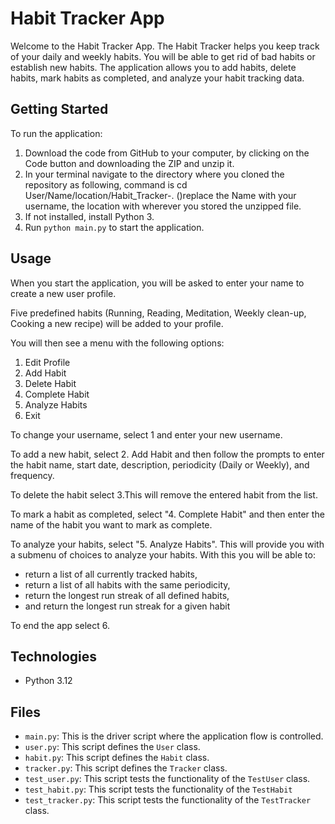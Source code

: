 # Habit Tracker App

Welcome to the Habit Tracker App. The Habit Tracker helps you keep track of your daily and weekly habits. You will be able to get rid of bad habits or establish new habits. 
The application allows you to add habits, delete habits, mark habits as completed, and analyze your habit tracking data. 

## Getting Started

To run the application:

1. Download the code from GitHub to your computer, by clicking on the Code button and downloading the ZIP and unzip it.
2. In your terminal navigate to the directory where you cloned the repository as following, command is cd User/Name/location/Habit_Tracker-. ()replace the Name with your username, the location with wherever you stored the unzipped file.
3. If not installed, install Python 3.
4. Run `python main.py` to start the application.

## Usage

When you start the application, you will be asked to enter your name to create a new user profile.

Five predefined habits (Running, Reading, Meditation, Weekly clean-up, Cooking a new recipe) will be added to your profile.

You will then see a menu with the following options:

1. Edit Profile
2. Add Habit
3. Delete Habit
4. Complete Habit
5. Analyze Habits
6. Exit

To change your username, select 1 and enter your new username. 

To add a new habit, select 2. Add Habit and then follow the prompts to enter the habit name, start date, description, periodicity (Daily or Weekly), and frequency.

To delete the habit select 3.This will remove the entered habit from the list.

To mark a habit as completed, select "4. Complete Habit" and then enter the name of the habit you want to mark as complete.

To analyze your habits, select "5. Analyze Habits". This will provide you with a submenu of choices to analyze your habits.
With this you will be able to:

- return a list of all currently tracked habits,
- return a list of all habits with the same periodicity,
- return the longest run streak of all defined habits,
- and return the longest run streak for a given habit

To end the app select 6.

## Technologies

- Python 3.12

## Files

- `main.py`: This is the driver script where the application flow is controlled.
- `user.py`: This script defines the `User` class.
- `habit.py`: This script defines the `Habit` class.
- `tracker.py`: This script defines the `Tracker` class. 
- `test_user.py`: This script tests the functionality of the `TestUser` class.
- `test_habit.py`: This script tests the functionality of the `TestHabit`
- `test_tracker.py`: This script tests the functionality of the `TestTracker` class.




